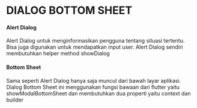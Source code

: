 # DIALOG BOTTOM SHEET
<h4>Alert Dialog</h4>
<p>Alert Dialog untuk menginformasikan pengguna tentang situasi tertentu. Bisa juga digunakan untuk mendapatkan input user. Alert Dialog sendiri membutuhkan helper method showDialog</p>
<h4>Bottom Sheet</h4>
<p>Sama seperti Alert Dialog hanya saja muncul dari bawah layar aplikasi. Dialog Bottom Sheet ini menggunakan fungsi bawaan dari flutter yaitu showModalBottomSheet dan membutuhkan dua properti yaitu context dan builder</p>


